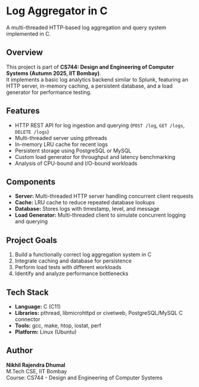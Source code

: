 # Log Aggregator in C

A multi-threaded HTTP-based log aggregation and query system implemented in C.

## Overview
This project is part of **CS744: Design and Engineering of Computer Systems (Autumn 2025, IIT Bombay)**.  
It implements a basic log analytics backend similar to Splunk, featuring an HTTP server, in-memory caching, a persistent database, and a load generator for performance testing.

## Features
- HTTP REST API for log ingestion and querying (`POST /log`, `GET /logs`, `DELETE /logs`)
- Multi-threaded server using pthreads
- In-memory LRU cache for recent logs
- Persistent storage using PostgreSQL or MySQL
- Custom load generator for throughput and latency benchmarking
- Analysis of CPU-bound and I/O-bound workloads

## Components
- **Server:** Multi-threaded HTTP server handling concurrent client requests  
- **Cache:** LRU cache to reduce repeated database lookups  
- **Database:** Stores logs with timestamp, level, and message  
- **Load Generator:** Multi-threaded client to simulate concurrent logging and querying

## Project Goals
1. Build a functionally correct log aggregation system in C  
2. Integrate caching and database for persistence  
3. Perform load tests with different workloads  
4. Identify and analyze performance bottlenecks

## Tech Stack
- **Language:** C (C11)
- **Libraries:** pthread, libmicrohttpd or civetweb, PostgreSQL/MySQL C connector
- **Tools:** gcc, make, htop, iostat, perf
- **Platform:** Linux (Ubuntu)

## Author
**Nikhil Rajendra Dhumal**  
M.Tech CSE, IIT Bombay  
Course: CS744 - Design and Engineering of Computer Systems
